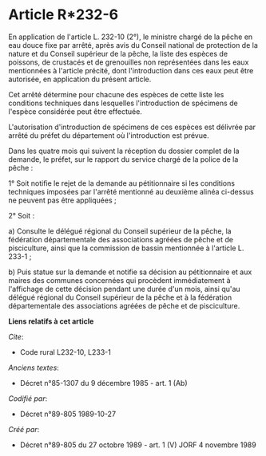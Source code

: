 # Article R*232-6

En application de l'article L. 232-10 (2°), le ministre chargé de la pêche en eau douce fixe par arrêté, après avis du
Conseil national de protection de la nature et du Conseil supérieur de la pêche, la liste des espèces de poissons, de
crustacés et de grenouilles non représentées dans les eaux mentionnées à l'article précité, dont l'introduction dans ces eaux
peut être autorisée, en application du présent article.

Cet arrêté détermine pour chacune des espèces de cette liste les conditions techniques dans lesquelles l'introduction de
spécimens de l'espèce considérée peut être effectuée.

L'autorisation d'introduction de spécimens de ces espèces est délivrée par arrêté du préfet du département où l'introduction
est prévue.

Dans les quatre mois qui suivent la réception du dossier complet de la demande, le préfet, sur le rapport du service chargé
de la police de la pêche :

1° Soit notifie le rejet de la demande au pétitionnaire si les conditions techniques imposées par l'arrêté mentionné au
deuxième alinéa ci-dessus ne peuvent pas être appliquées ;

2° Soit :

a) Consulte le délégué régional du Conseil supérieur de la pêche, la fédération départementale des associations agréées de
pêche et de pisciculture, ainsi que la commission de bassin mentionnée à l'article L. 233-1 ;

b) Puis statue sur la demande et notifie sa décision au pétitionnaire et aux maires des communes concernées qui procèdent
immédiatement à l'affichage de cette décision pendant une durée d'un mois, ainsi qu'au délégué régional du Conseil supérieur
de la pêche et à la fédération départementale des associations agréées de pêche et de pisciculture.

**Liens relatifs à cet article**

_Cite_:

  - Code rural L232-10, L233-1

_Anciens textes_:

  - Décret n°85-1307 du 9 décembre 1985 - art. 1 (Ab)

_Codifié par_:

  - Décret n°89-805 1989-10-27

_Créé par_:

  - Décret n°89-805 du 27 octobre 1989 - art. 1 (V) JORF 4 novembre 1989
